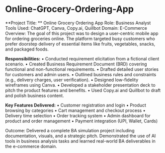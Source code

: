 # Online-Grocery-Ordering-App
**Project Title: ** Online Grocery Ordering App Role: Business Analyst Tools Used: ChatGPT, Canva, Copy.ai, Quillbot Domain: E-Commerce
Overview:
The goal of this project was to design a user-centric mobile app for ordering groceries online. The platform targeted busy customers who prefer doorstep delivery of essential items like fruits, vegetables, snacks, and packaged foods.

**Responsibilities:**
	•	Conducted requirement elicitation from a fictional client scenario.
	•	Created Business Requirement Document (BRD) covering functional and non-functional requirements.
	•	Drafted detailed user stories for customers and admin users.
	•	Outlined business rules and constraints (e.g., delivery charges, user verification).
	•	Designed low-fidelity wireframes using Canva.
	•	Developed a stakeholder presentation deck to pitch the product features and benefits.
	•	Used Copy.ai and Quillbot to draft and polish business content.

**Key Features Delivered:**
	•	Customer registration and login
	•	Product browsing by categories
	•	Cart management and checkout process
	•	Delivery time selection
	•	Order tracking system
	•	Admin dashboard for product and order management
	•	Payment integration (UPI, Wallet, Cards)

Outcome:
Delivered a complete BA simulation project including documentation, visuals, and a strategic pitch. Demonstrated the use of AI tools in business analysis tasks and learned real-world BA deliverables in the e-commerce domain.
